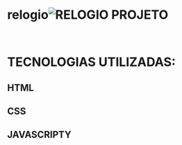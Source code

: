 # relogio![RELOGIO PROJETO](https://user-images.githubusercontent.com/96736216/160020751-47554fc7-d2ed-43a6-9fd8-3a942624c840.png)
<br>
<h1> TECNOLOGIAS UTILIZADAS:</h1>
<H2>HTML</H2>
<H2>CSS</H2>
<H2>JAVASCRIPTY</H2>
